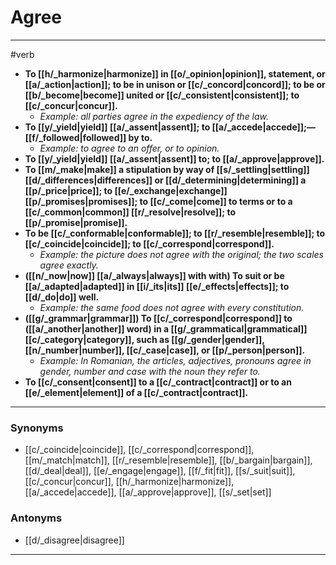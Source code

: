 # Agree
---
#verb
- **To [[h/_harmonize|harmonize]] in [[o/_opinion|opinion]], statement, or [[a/_action|action]]; to be in unison or [[c/_concord|concord]]; to be or [[b/_become|become]] united or [[c/_consistent|consistent]]; to [[c/_concur|concur]].**
	- _Example: all parties agree in the expediency of the law._
- **To [[y/_yield|yield]] [[a/_assent|assent]]; to [[a/_accede|accede]];—[[f/_followed|followed]] by to.**
	- _Example: to agree to an offer, or to opinion._
- **To [[y/_yield|yield]] [[a/_assent|assent]] to; to [[a/_approve|approve]].**
- **To [[m/_make|make]] a stipulation by way of [[s/_settling|settling]] [[d/_differences|differences]] or [[d/_determining|determining]] a [[p/_price|price]]; to [[e/_exchange|exchange]] [[p/_promises|promises]]; to [[c/_come|come]] to terms or to a [[c/_common|common]] [[r/_resolve|resolve]]; to [[p/_promise|promise]].**
- **To be [[c/_conformable|conformable]]; to [[r/_resemble|resemble]]; to [[c/_coincide|coincide]]; to [[c/_correspond|correspond]].**
	- _Example: the picture does not agree with the original; the two scales agree exactly._
- **([[n/_now|now]] [[a/_always|always]] with with) To suit or be [[a/_adapted|adapted]] in [[i/_its|its]] [[e/_effects|effects]]; to [[d/_do|do]] well.**
	- _Example: the same food does not agree with every constitution._
- **([[g/_grammar|grammar]]) To [[c/_correspond|correspond]] to ([[a/_another|another]] word) in a [[g/_grammatical|grammatical]] [[c/_category|category]], such as [[g/_gender|gender]], [[n/_number|number]], [[c/_case|case]], or [[p/_person|person]].**
	- _Example: In Romanian, the articles, adjectives, pronouns agree in gender, number and case with the noun they refer to._
- **To [[c/_consent|consent]] to a [[c/_contract|contract]] or to an [[e/_element|element]] of a [[c/_contract|contract]].**
---
### Synonyms
- [[c/_coincide|coincide]], [[c/_correspond|correspond]], [[m/_match|match]], [[r/_resemble|resemble]], [[b/_bargain|bargain]], [[d/_deal|deal]], [[e/_engage|engage]], [[f/_fit|fit]], [[s/_suit|suit]], [[c/_concur|concur]], [[h/_harmonize|harmonize]], [[a/_accede|accede]], [[a/_approve|approve]], [[s/_set|set]]
### Antonyms
- [[d/_disagree|disagree]]
---
